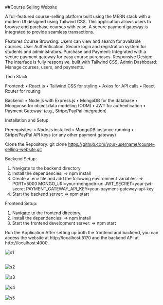 ##Course Selling Website

A full-featured course-selling platform built using the MERN stack with a modern UI designed using Tailwind CSS. This application allows users to browse and purchase courses with ease. A secure payment gateway is integrated to provide seamless transactions.

Features
Course Browsing: Users can view and search for available courses.
User Authentication: Secure login and registration system for students and administrators.
Purchase and Payment: Integrated with a secure payment gateway for easy course purchases.
Responsive Design: The interface is fully responsive, built with Tailwind CSS.
Admin Dashboard: Manage courses, users, and payments.

Tech Stack

Frontend:
• React.js
• Tailwind CSS for styling
• Axios for API calls
• React Router for routing

Backend:
• Node.js with Express.js
• MongoDB for the database
• Mongoose for object data modeling (ODM)
• JWT for authentication
• Payment Gateway: (e.g., Stripe/PayPal integration)

Installation and Setup

Prerequisites:
• Node.js installed
• MongoDB instance running
• Stripe/PayPal API keys (or any other payment gateway)

Clone the Repository:
git clone https://github.com/your-username/course-selling-website.git

Backend Setup:

1. Navigate to the backend directory
2. Install the dependencies:
 => npm install
3. Create a .env file and add the following environment variables:
 => PORT=5000
    MONGO_URI=your-mongodb-uri
    JWT_SECRET=your-jwt-secret
    PAYMENT_GATEWAY_API_KEY=your-payment-gateway-api-key
5. Start the backend server:
   => npm start

Frontend Setup:

1. Navigate to the frontend directory.
2. Install the dependencies:
   => npm install
3. Start the frontend development server:
   => npm start

Run the Application
After setting up both the frontend and backend, you can access the website at http://localhost:5170 and the backend API at http://localhost:4000.

![s1](https://github.com/user-attachments/assets/ecafa740-34aa-4a6f-8914-c11b84e9f8cb)
<br><br>

![s2](https://github.com/user-attachments/assets/be8d5525-9af4-4bb3-8f8e-85072555fb11)
<br><br>
![s3](https://github.com/user-attachments/assets/a7c5142d-0929-4476-b6c3-500dffedc349)
<br><br>
![s4](https://github.com/user-attachments/assets/cbe6b4a5-5628-4d89-9f60-a827e821ab4f)
<br><br>
![s5](https://github.com/user-attachments/assets/bf346232-97b5-4ee0-ad55-db84bf4450d4)



